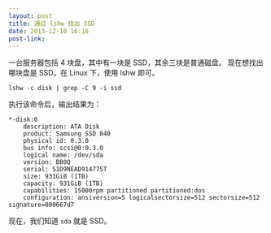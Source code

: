 ```yaml
---
layout: post
title: 通过 lshw 找出 SSD
date: 2013-12-10 16:16
post-link:
---
```


一台服务器包括 4 块盘，其中有一块是 SSD，其余三块是普通磁盘。
现在想找出哪块盘是 SSD。在 Linux 下，使用 lshw 即可。

    lshw -c disk | grep -C 9 -i ssd

执行该命令后，输出结果为：

    *-disk:0
        description: ATA Disk
        product: Samsung SSD 840
        physical id: 0.3.0
        bus info: scsi@0:0.3.0
        logical name: /dev/sda
        version: BB0Q
        serial: S1D9NEAD914775T
        size: 931GiB (1TB)
        capacity: 931GiB (1TB)
        capabilities: 15000rpm partitioned partitioned:dos
        configuration: ansiversion=5 logicalsectorsize=512 sectorsize=512 signature=000667d7

现在，我们知道 `sda` 就是 SSD。
